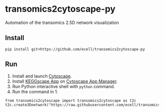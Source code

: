 # transomics2cytoscape-py
Automation of the transomics 2.5D network visualization

## Install

```
pip install git+https://github.com/ecell/transomics2cytoscape-py
```

## Run

1. Install and launch [Cytoscape](https://cytoscape.org/).
2. Install [KEGGscape App](https://apps.cytoscape.org/apps/keggscape) on [Cytoscape App Manager](http://manual.cytoscape.org/en/stable/App_Manager.html).
2. Run Python interactive shell with `python` command.
3. Run the command in 1.
```
from transomics2cytoscape import transomics2cytoscape as t2c
t2c.create3Dnetwork("https://raw.githubusercontent.com/ecell/transomics2cytoscape/master/inst/extdata/usecase1/yugi2014.tsv")
```
